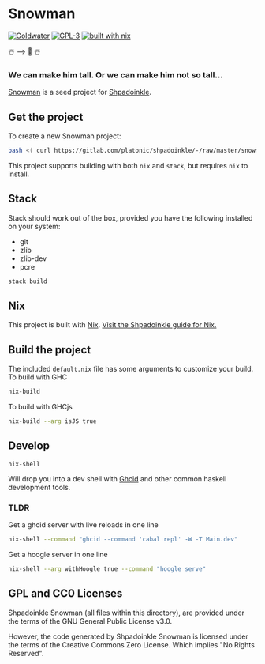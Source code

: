 # Snowman

[![Goldwater](https://gitlab.com/platonic/shpadoinkle/badges/master/pipeline.svg)](https://gitlab.com/platonic/shpadoinkle)
[![GPL-3](https://img.shields.io/badge/License-GPL%203--Clause-blue.svg)](https://opensource.org/licenses/gpl-3.0.html)
[![built with nix](https://img.shields.io/badge/built%20with-nix-41439a)](https://builtwithnix.org)

☃️  ⟶ 🥔 ☃️

### We can make him tall. Or we can make him not so tall...

[Snowman](https://youtu.be/JQ1ZOFNBL68?t=8) is a seed project for [Shpadoinkle](https://gitlab.com/platonic/Shpadoinkle/-/tree/master/#shpadoinkle).

## Get the project

To create a new Snowman project:

```bash
bash <( curl https://gitlab.com/platonic/shpadoinkle/-/raw/master/snowman/generate.sh )
```

This project supports building with both `nix` and `stack`, but requires `nix` to install.

## Stack

Stack should work out of the box, provided you have the following installed on your system:

- git
- zlib
- zlib-dev
- pcre

```bash
stack build
```

## Nix

This project is built with [Nix](https://nixos.org/). [Visit the Shpadoinkle guide for Nix.](https://shpadoinkle.org/docs/getting-started/index.html#_nix)

## Build the project

The included `default.nix` file has some arguments to customize your build. To build with GHC

```bash
nix-build
```

To build with GHCjs

```bash
nix-build --arg isJS true
```

## Develop

```
nix-shell
```

Will drop you into a dev shell with [Ghcid](https://github.com/ndmitchell/ghcid#ghcid----) and other common haskell development tools.

### TLDR

Get a ghcid server with live reloads in one line

```bash
nix-shell --command "ghcid --command 'cabal repl' -W -T Main.dev"
```

Get a hoogle server in one line

```bash
nix-shell --arg withHoogle true --command "hoogle serve"
```

## GPL and CC0 Licenses

Shpadoinkle Snowman (all files within this directory), are provided under the terms of the GNU
General Public License v3.0.

However, the code generated by Shpadoinkle Snowman is licensed under the terms of the
Creative Commons Zero License. Which implies "No Rights Reserved".
